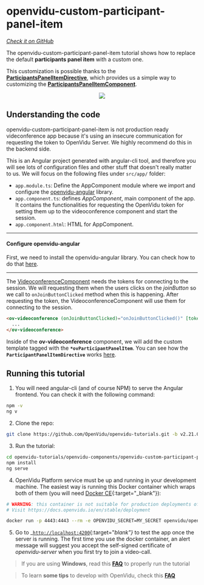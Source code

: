 # openvidu-custom-participant-panel-item

<a href="#" target="_blank"><i class="icon ion-social-github"> Check it on GitHub</i></a>

The openvidu-custom-participant-panel-item tutorial shows how to replace the default **participants panel item** with a custom one.

This customization is possible thanks to the [**ParticipantsPanelItemDirective**](reference-docs/openvidu-angular/directives/ParticipantPanelItemDirective.html), which provides us a simple way to customizing the [**ParticipantsPanelItemComponent**](/reference-docs/openvidu-angular/components/ParticipantPanelItemComponent.html).

<p align="center">
  <img class="img-responsive" style="max-width: 80%" src="img/components/participant-panel-item.gif">
</p>

## Understanding the code

<div class="warningBoxContent">
  <div style="display: table-cell; vertical-align: middle;">
      <i class="icon ion-android-alert warningIcon"></i>
  </div>
  <div class="warningBoxText">
    openvidu-custom-participant-panel-item is not production ready videconference app because it's using an insecure communication for requesting the token to OpenVidu Server. We highly recommend do this in the backend side.
  </div>
</div>

This is an Angular project generated with angular-cli tool, and therefore you will see lots of configuration files and other stuff that doesn't really matter to us. We will focus on the following files under `src/app/` folder:

- `app.module.ts`: Define the AppComponent module where we import and configure the [openvidu-angular](reference-docs/openvidu-angular/) library.
- `app.component.ts`: defines *AppComponent*, main component of the app. It contains the functionalities for requesting the OpenVidu token for setting them up to the videoconference component and start the session.
- `app.component.html`: HTML for AppComponent.
---

#### Configure openvidu-angular

First, we need to install the openvidu-angular library. You can check how to do that [here](/reference-docs/openvidu-angular/).

---

The [VideoconferenceComponent](/reference-docs/openvidu-angular/components/VideoconferenceComponent.html) needs the tokens for connecting to the session. We will requesting them when the users clicks on the _joinButton_ so we call to `onJoinButtonClicked` method when this is happening. After requesting the token, the VideoconferenceComponent will use them for connecting to the session.


```html
<ov-videoconference (onJoinButtonClicked)="onJoinButtonClicked()" [tokens]="tokens">
  ...
</ov-videoconference>
```


Inside of the __ov-videoconference__ component, we will add the custom template tagged with the __`*ovParticipantPanelItem`__. You can see how the __`ParticipantPanelItemDirective`__ works [here](/reference-docs/openvidu-angular/directives/ParticipantPanelItemDirective.html).


## Running this tutorial


1) You will need angular-cli (and of course NPM) to serve the Angular frontend. You can check it with the following command:

```bash
npm -v
ng v
```

2) Clone the repo:

```bash
git clone https://github.com/OpenVidu/openvidu-tutorials.git -b v2.21.0
```

3) Run the tutorial:

```bash
cd openvidu-tutorials/openvidu-components/openvidu-custom-participant-panel-item
npm install
ng serve
```

4) OpenVidu Platform service must be up and running in your development machine. The easiest way is running this Docker container which wraps both of them (you will need [Docker CE](https://store.docker.com/search?type=edition&offering=community){:target="_blank"}):

```bash
# WARNING: this container is not suitable for production deployments of OpenVidu Platform
# Visit https://docs.openvidu.io/en/stable/deployment

docker run -p 4443:4443 --rm -e OPENVIDU_SECRET=MY_SECRET openvidu/openvidu-server-kms:2.21.0
```

5) Go to _[`http://localhost:4200`](http://localhost:4200){:target="_blank"}_ to test the app once the server is running. The first time you use the docker container, an alert message will suggest you accept the self-signed certificate of _openvidu-server_ when you first try to join a video-call.

> If you are using **Windows**, read this **[FAQ](troubleshooting/#3-i-am-using-windows-to-run-the-tutorials-develop-my-app-anything-i-should-know)** to properly run the tutorial

> To learn **some tips** to develop with OpenVidu, check this **[FAQ](troubleshooting/#2-any-tips-to-make-easier-the-development-of-my-app-with-openvidu)**

